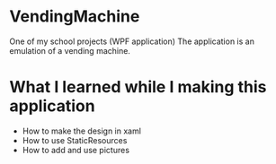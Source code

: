 # VendingMachine
One of my school projects (WPF application)
The application is an emulation of a vending machine.

# What I learned while I making this application
- How to make the design in xaml
- How to use StaticResources
- How to add and use pictures
